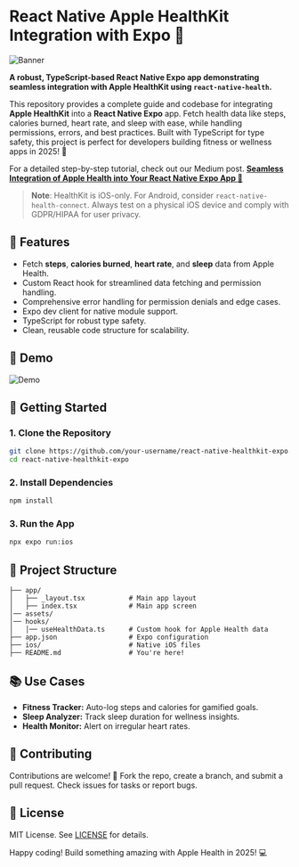 # React Native Apple HealthKit Integration with Expo 🚀

![Banner](https://github.com/user-attachments/assets/e597e580-27e0-4b91-8a1f-72d6b59f4ee6)

**A robust, TypeScript-based React Native Expo app demonstrating seamless integration with Apple HealthKit using `react-native-health`.**

This repository provides a complete guide and codebase for integrating **Apple HealthKit** into a **React Native Expo** app. Fetch health data like steps, calories burned, heart rate, and sleep with ease, while handling permissions, errors, and best practices. Built with TypeScript for type safety, this project is perfect for developers building fitness or wellness apps in 2025! 🎉

For a detailed step-by-step tutorial, check out our Medium post.
**[Seamless Integration of Apple Health into Your React Native Expo App 🚀](https://medium.com/@haidermukhtar/seamless-integration-of-apple-health-into-your-react-native-expo-app-7e9ecade0ae8)**

> **Note**: HealthKit is iOS-only. For Android, consider `react-native-health-connect`. Always test on a physical iOS device and comply with GDPR/HIPAA for user privacy.

## 🎯 Features
- Fetch **steps**, **calories burned**, **heart rate**, and **sleep** data from Apple Health.
- Custom React hook for streamlined data fetching and permission handling.
- Comprehensive error handling for permission denials and edge cases.
- Expo dev client for native module support.
- TypeScript for robust type safety.
- Clean, reusable code structure for scalability.

## 📸 Demo
![Demo](https://github.com/user-attachments/assets/ef9f6dc1-0600-44fc-855d-9b54c5136cc4)

## 🚀 Getting Started

### 1. Clone the Repository
```bash
git clone https://github.com/your-username/react-native-healthkit-expo.git
cd react-native-healthkit-expo
```
### 2. Install Dependencies
```bash
npm install
```
### 3. Run the App
```bash
npx expo run:ios
```

## 📂 Project Structure
```
├── app/
│   ├── _layout.tsx           # Main app layout
│   ├── index.tsx             # Main app screen
│── assets/
│── hooks/
│   │── useHealthData.ts      # Custom hook for Apple Health data
├── app.json                  # Expo configuration
├── ios/                      # Native iOS files
├── README.md                 # You're here!
```

## 📚 Use Cases
- **Fitness Tracker:** Auto-log steps and calories for gamified goals.
- **Sleep Analyzer:** Track sleep duration for wellness insights.
- **Health Monitor:** Alert on irregular heart rates.

## 🤝 Contributing
Contributions are welcome! 🙌 Fork the repo, create a branch, and submit a pull request. Check issues for tasks or report bugs.

## 📜 License
MIT License. See [LICENSE](https://github.com/Haider-Mukhtar/ReactNative-Apple-Health-IOS/blob/main/LICENSE) for details.

Happy coding! Build something amazing with Apple Health in 2025! 💻
